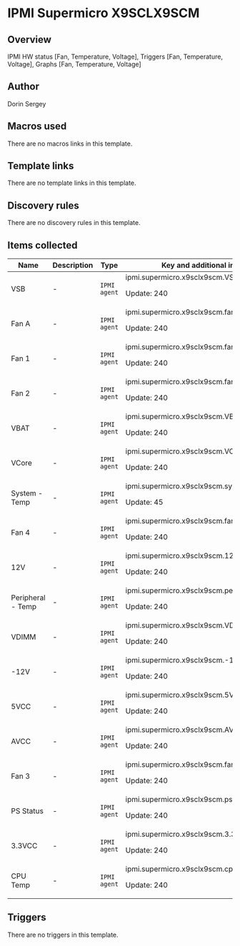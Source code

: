# IPMI Supermicro X9SCLX9SCM

## Overview

IPMI HW status [Fan, Temperature, Voltage], Triggers [Fan, Temperature, Voltage], Graphs [Fan, Temperature, Voltage]



## Author

Dorin Sergey

## Macros used

There are no macros links in this template.

## Template links

There are no template links in this template.

## Discovery rules

There are no discovery rules in this template.

## Items collected

|Name|Description|Type|Key and additional info|
|----|-----------|----|----|
|VSB|<p>-</p>|`IPMI agent`|ipmi.supermicro.x9sclx9scm.VSB<p>Update: 240</p>|
|Fan A|<p>-</p>|`IPMI agent`|ipmi.supermicro.x9sclx9scm.fana<p>Update: 240</p>|
|Fan 1|<p>-</p>|`IPMI agent`|ipmi.supermicro.x9sclx9scm.fan1<p>Update: 240</p>|
|Fan 2|<p>-</p>|`IPMI agent`|ipmi.supermicro.x9sclx9scm.fan2<p>Update: 240</p>|
|VBAT|<p>-</p>|`IPMI agent`|ipmi.supermicro.x9sclx9scm.VBAT<p>Update: 240</p>|
|VCore|<p>-</p>|`IPMI agent`|ipmi.supermicro.x9sclx9scm.VCore<p>Update: 240</p>|
|System - Temp|<p>-</p>|`IPMI agent`|ipmi.supermicro.x9sclx9scm.system.temp<p>Update: 45</p>|
|Fan 4|<p>-</p>|`IPMI agent`|ipmi.supermicro.x9sclx9scm.fan4<p>Update: 240</p>|
|12V|<p>-</p>|`IPMI agent`|ipmi.supermicro.x9sclx9scm.12V<p>Update: 240</p>|
|Peripheral - Temp|<p>-</p>|`IPMI agent`|ipmi.supermicro.x9sclx9scm.peripheral.temp<p>Update: 240</p>|
|VDIMM|<p>-</p>|`IPMI agent`|ipmi.supermicro.x9sclx9scm.VDIMM<p>Update: 240</p>|
|-12V|<p>-</p>|`IPMI agent`|ipmi.supermicro.x9sclx9scm.-12V<p>Update: 240</p>|
|5VCC|<p>-</p>|`IPMI agent`|ipmi.supermicro.x9sclx9scm.5VCC<p>Update: 240</p>|
|AVCC|<p>-</p>|`IPMI agent`|ipmi.supermicro.x9sclx9scm.AVCC<p>Update: 240</p>|
|Fan 3|<p>-</p>|`IPMI agent`|ipmi.supermicro.x9sclx9scm.fan3<p>Update: 240</p>|
|PS Status|<p>-</p>|`IPMI agent`|ipmi.supermicro.x9sclx9scm.ps.status<p>Update: 240</p>|
|3.3VCC|<p>-</p>|`IPMI agent`|ipmi.supermicro.x9sclx9scm.3.3VCC<p>Update: 240</p>|
|CPU Temp|<p>-</p>|`IPMI agent`|ipmi.supermicro.x9sclx9scm.cpu.temp<p>Update: 240</p>|
## Triggers

There are no triggers in this template.

